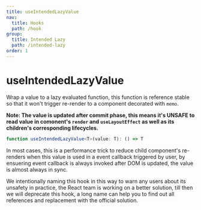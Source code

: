 ```yaml
---
title: useIntendedLazyValue
nav:
  title: Hooks
  path: /hook
group:
  title: Intended Lazy
  path: /intended-lazy
order: 1
---
```


# useIntendedLazyValue

Wrap a value to a lazy evaluated function, this function is reference stable so that it won't trigger re-render to a component decorated with `memo`.

**Note: The value is updated after commit phase, this means it's UNSAFE to read value in comonent's `render` and `useLayoutEffect` as well as its children's corresponding lifecycles.**

```typescript
function useIntendedLazyValue<T>(value: T): () => T
```

In most cases, this is a performance trick to reduce child component's re-renders when this value is used in a event callback triggered by user, by ensuering event callback is always invoked after DOM is updated, the value is almost always in sync.

We intentionally naming this hook in this way to warn any users about its unsafety in practice, the React team is working on a better solution, till then we will deprecate this hook, a long name can help you to find out all references and replacement with the official solution.

<code src="./demo/useIntendedLazyValue.tsx">

